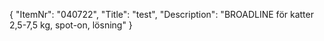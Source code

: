 {
  "ItemNr": "040722",
  "Title": "test",
  "Description": "BROADLINE för katter 2,5-7,5 kg, spot-on, lösning"
}